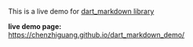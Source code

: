 This is a live demo for [dart_markdown library](https://pub.dev/packages/dart_markdown)

**live demo page:**\
https://chenzhiguang.github.io/dart_markdown_demo/
